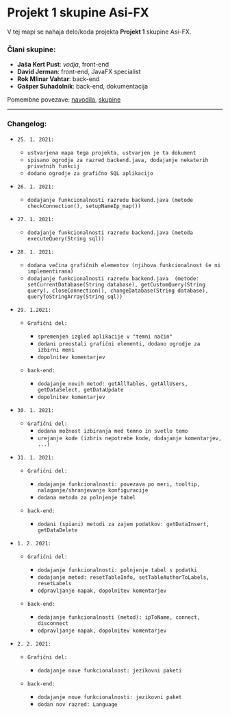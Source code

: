 # Projekt 1 skupine Asi-FX
V tej mapi se nahaja delo/koda projekta **Projekt 1** skupine Asi-FX.

### Člani skupine:
- **Jaša Kert Pust**: _vodja_, front-end
- **David Jerman**: front-end, JavaFX specialist
- **Rok Mlinar Vahtar**: back-end
- **Gašper Suhadolnik**: back-end, dokumentacija

Pomembne povezave: [navodila](https://ekm.vegova.si/ekm1/main/wiki/index.php?cidReq=201314RSO04&id_session=26&gidReq=0&gradebook=0&origin=&action=showpage&title=opredelitev_projekta&group_id=0), [skupine](https://ekm.vegova.si/ekm1/main/wiki/index.php?cidReq=201314RSO04&id_session=26&gidReq=0&gradebook=0&origin=&action=showpage&title=projekt_1&group_id=0)

---
### Changelog:

- `25. 1. 2021:`
  - `ustvarjena mapa tega projekta, ustvarjen je ta dokument`
  - `spisano ogrodje za razred backend.java, dodajanje nekaterih privatnih funkcij`
  - `dodano ogrodje za grafično SQL aplikacijo`

- `26. 1. 2021:`
  - `dodajanje funkcionalnosti razredu backend.java (metode checkConnection(), setupNameIp_map())`

- `27. 1. 2021:`
  - `dodajanje funkcionalnosti razredu backend.java (metoda executeQuery(String sql))`

- `28. 1. 2021:`
  - `dodana večina grafičnih elementov (njihova funkcionalnost še ni implementirana)`
  - `dodajanje funkcionalnosti razredu backend.java 
    (metode: setCurrentDatabase(String database), getCustomQuery(String query), closeConnection(), changeDatabase(String database), queryToStringArray(String sql))`

- `29. 1.2021:`
  
  - `Grafični del: `
    - `spremenjen izgled aplikacije v "temni način"`
    - `dodani preostali grafični elementi, dodano ogrodje za izbirni meni`
    - `dopolnitev komentarjev`
    
  - `back-end:`
    - `dodajanje novih metod: getAllTables, getAllUsers, getDataSelect, getDataUpdate`
    - `dopolnitev komentarjev`
  
- `30. 1. 2021:`
  - `Grafični del: `
    - `dodana možnost izbiranja med temno in svetlo temo`
    - `urejanje kode (izbris nepotrebe kode, dodajanje komentarjev, ...)`
  
- `31. 1. 2021:`
  - `Grafični del: `
    - `dodajanje funkcionalnosti: povezava po meri, tooltip, nalaganje/shranjevanje konfiguracije`
    - `dodana metoda za polnjenje tabel`
  
  - `back-end:`
    - `dodani (spiani) metodi za zajem podatkov: getDataInsert, getDataDelete`

- `1. 2. 2021:`
  - `Grafični del: `
    - `dodajanje funkcionalnosti: polnjenje tabel s podatki`
    - `dodajanje metod: resetTableInfo, setTableAuthorToLabels, resetLabels`
    - `odpravljanje napak, dopolnitev komentarjev`
    
  - `back-end:`
    - `dodajanje funkcionalnosti (metod): ipToName, connect, disconnect`
    - `odpravljanje napak, dopolnitev komentarjev`

- `2. 2. 2021:`
  - `Grafični del: `
    - `dodajanje nove funkcionalnost: jezikovni paketi`
    
  - `back-end:`
    - `dodajanje nove funkcionalnosti: jezikovni paket`
    - `dodan nov razred: Language`